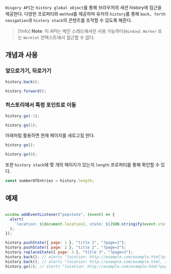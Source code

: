 `Hisgory API`는 `history global object`를 통해  브라우저의 세션 history에 접근을 제공한다. 다양한 프로퍼티와 `method`를 제공하며 유저의 `history`를 통해 `back, forth navigation`과 `history stack`의 콘텐츠를 조작할 수 있도록 해준다.

> [!info] **Note**: 이 API는 메인 스레드에서만 사용 가능하다(`Window`). `Worker` 또는 `Worklet` 컨텍스트에서 접근할 수 없다.

## 개념과 사용
### 앞으로가기, 뒤로가기
```js
history.back();

history.forward();
```
### 히스토리에서 특정 포인트로 이동
```javascript
history.go(-1);

history.go(1);
```

 아래처럼 활용하면 현재 페이지를 새로고침 한다.
 ```js
history.go();

history.go(0);
```

또한 `history stack`에 몇 개의 페이지가 있는지 `length` 프로퍼티를 통해 확인할 수 있다.
```js
const numberOfEntries = history.length;
```

## 예제
```js

window.addEventListener("popstate", (event) => {
  alert(
    `location: ${document.location}, state: ${JSON.stringify(event.state)}`,
  );
});

history.pushState({ page: 1 }, "title 1", "?page=1");
history.pushState({ page: 2 }, "title 2", "?page=2");
history.replaceState({ page: 3 }, "title 3", "?page=3");
history.back(); // alerts "location: http://example.com/example.html?page=1, state: {"page":1}"
history.back(); // alerts "location: http://example.com/example.html, state: null"
history.go(2); // alerts "location: http://example.com/example.html?page=3, state: {"page":3}"

```
